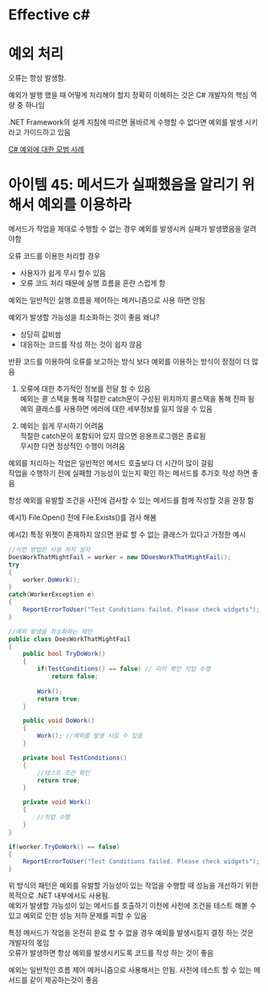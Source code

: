 # Effective c# 


# 예외 처리

오류는 항상 발생함.

예외가 발행 했을 때 어떻게 처리해야 할지 정확히 이해하는 것은 C# 개발자의 핵심 역량 중 하나임

.NET Framework의 설계 지침에 따르면 올바르게 수행할 수 없다면 예외를 발생 시키라고 가이드하고 있음

[C# 예외에 대한 모범 사례](https://learn.microsoft.com/en-us/dotnet/standard/exceptions/best-practices-for-exceptions)

# 아이템 45: 메서드가 실패했음을 알리기 위해서 예외를 이용하라

메서드가 작업을 제대로 수행할 수 없는 경우 예외를 발생시켜 실패가 발생했음을 알려야함

오류 코드를 이용한 처리할 경우
- 사용자가 쉽게 무시 할수 있음
- 오류 코드 처리 때문에 실행 흐름을 혼란 스럽게 함

  
예외는 일반적인 실행 흐름을 제어하는 메커니즘으로 사용 하면 안됨

예외가 발생할 가능성을 최소화하는 것이 좋음  왜냐?
- 상당히 값비쌈
- 대응하는 코드를 작성 하는 것이 쉽지 않음


반환 코드를 이용하여 오류를 보고하는 방식 보다 예외를 이용하는 방식이 장점이 더 많음

1. 오류에 대한 추가적인 정보를 전달 할 수 있음  
예외는 콜 스택을 통해 적절한 catch문이 구성된 위치까지 콜스택을 통해 전파 됨  
예외 클래스를 사용하면 에러에 대한 세부정보를 잃지 않을 수 있음

2. 예외는 쉽게 무시하기 어려움  
적절한 catch문이 포함되어 있지 않으면 응용프로그램은 종료됨  
무시한 다면 정상적인 수행이 어려움


예외를 처리하는 작업은 일반적인 메서드 호출보다 더 시간이 많이 걸림  
작업을 수행하기 전에 실패할 가능성이 있는지 확인 하는 메서드를 추가호 작성 하면 좋음

항상 예외를 유발할 조건을 사전에 검사할 수 있는 메서드를 함께 작성할 것을 권장 함 

예시1) File.Open() 전에 File.Exists()를 검사 해봄

예시2) 특정 위젯이 존재하지 않으면 완료 할 수 없는 클래스가 있다고 가정한 예시

```c#
//이런 방법은 사용 하지 말자
DoesWorkThatMightFail = worker = new DDoesWorkThatMightFail();
try
{
    worker.DoWork();
}
catch(WorkerException e)
{
    ReportErrorToUser("Test Conditions failed. Please check widgets");
}
```


```c#
//예외 발생을 최소화하는 패턴 
public class DoesWorkThatMightFail
{
    public bool TryDoWork()
    {
        if(TestConditions() == false) // 미리 확인 작업 수행
            return false;
                
        Work();
        return true;
    }

    public void DoWork()
    {
        Work(); //예외를 발생 시킬 수 있음
    }

    private bool TestConditions()
    {
        //테스트 조건 확인
        return true;
    }

    private void Work()
    {
        //작업 수행
    }
}

if(worker.TryDoWork() == false)
{
    ReportErrorToUser("Test Conditions failed. Please check widgets");
}
```

위 방식의 패턴은 예외를 유발할 가능성이 있는 작업을 수행할 때 성능을 개선하기 위한 목적으로 .NET 내부에서도 사용됨.  
예외가 발생할 가능성이 있는 메서드를 호출하기 이전에 사전에 조건을 테스트 해볼 수 있고 예외로 인한 성능 저하 문제를 피할 수 있음

특정 메서드가 작업을 온전히 완료 할 수 없을 경우 예외를 발생시킬지 결정 하는 것은 개발자의 몫임  
오류가 발생하면 항상 예외를 발생시키도록 코드를 작성 하는 것이 좋음  

예외는 일반적인 흐름 제어 메커니즘으로 사용해서는 안됨. 사전에 테스트 할 수 있는 메서드를 같이 제공하는것이 좋음